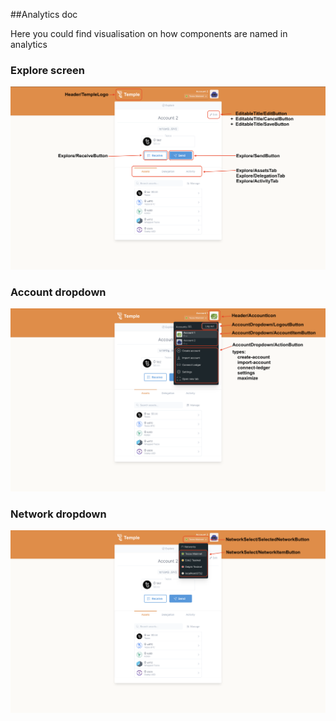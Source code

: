 ##Analytics doc

Here you could find visualisation on how components are named in analytics

### Explore screen
[![Screenshoot](readme-assets/explore-screen-selectors.png)]()

### Account dropdown
[![Screenshoot](readme-assets/account-dropdown-selectors.png)]()

### Network dropdown
[![Screenshoot](readme-assets/network-dropdown-selectors.png)]()
